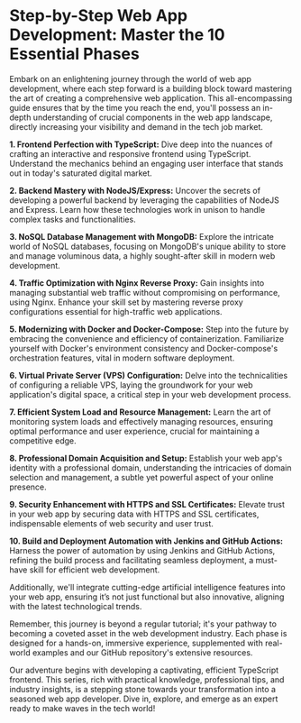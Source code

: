 # Step-by-Step Web App Development: Master the 10 Essential Phases

Embark on an enlightening journey through the world of web app development, where each step forward is a building block toward mastering the art of creating a comprehensive web application. This all-encompassing guide ensures that by the time you reach the end, you'll possess an in-depth understanding of crucial components in the web app landscape, directly increasing your visibility and demand in the tech job market.

**1. Frontend Perfection with TypeScript:** Dive deep into the nuances of crafting an interactive and responsive frontend using TypeScript. Understand the mechanics behind an engaging user interface that stands out in today's saturated digital market.

**2. Backend Mastery with NodeJS/Express:** Uncover the secrets of developing a powerful backend by leveraging the capabilities of NodeJS and Express. Learn how these technologies work in unison to handle complex tasks and functionalities.

**3. NoSQL Database Management with MongoDB:** Explore the intricate world of NoSQL databases, focusing on MongoDB's unique ability to store and manage voluminous data, a highly sought-after skill in modern web development.

**4. Traffic Optimization with Nginx Reverse Proxy:** Gain insights into managing substantial web traffic without compromising on performance, using Nginx. Enhance your skill set by mastering reverse proxy configurations essential for high-traffic web applications.

**5. Modernizing with Docker and Docker-Compose:** Step into the future by embracing the convenience and efficiency of containerization. Familiarize yourself with Docker's environment consistency and Docker-compose's orchestration features, vital in modern software deployment.

**6. Virtual Private Server (VPS) Configuration:** Delve into the technicalities of configuring a reliable VPS, laying the groundwork for your web application's digital space, a critical step in your web development process.

**7. Efficient System Load and Resource Management:** Learn the art of monitoring system loads and effectively managing resources, ensuring optimal performance and user experience, crucial for maintaining a competitive edge.

**8. Professional Domain Acquisition and Setup:** Establish your web app's identity with a professional domain, understanding the intricacies of domain selection and management, a subtle yet powerful aspect of your online presence.

**9. Security Enhancement with HTTPS and SSL Certificates:** Elevate trust in your web app by securing data with HTTPS and SSL certificates, indispensable elements of web security and user trust.

**10. Build and Deployment Automation with Jenkins and GitHub Actions:** Harness the power of automation by using Jenkins and GitHub Actions, refining the build process and facilitating seamless deployment, a must-have skill for efficient web development.

Additionally, we'll integrate cutting-edge artificial intelligence features into your web app, ensuring it’s not just functional but also innovative, aligning with the latest technological trends.

Remember, this journey is beyond a regular tutorial; it's your pathway to becoming a coveted asset in the web development industry. Each phase is designed for a hands-on, immersive experience, supplemented with real-world examples and our GitHub repository's extensive resources.

Our adventure begins with developing a captivating, efficient TypeScript frontend. This series, rich with practical knowledge, professional tips, and industry insights, is a stepping stone towards your transformation into a seasoned web app developer. Dive in, explore, and emerge as an expert ready to make waves in the tech world!
